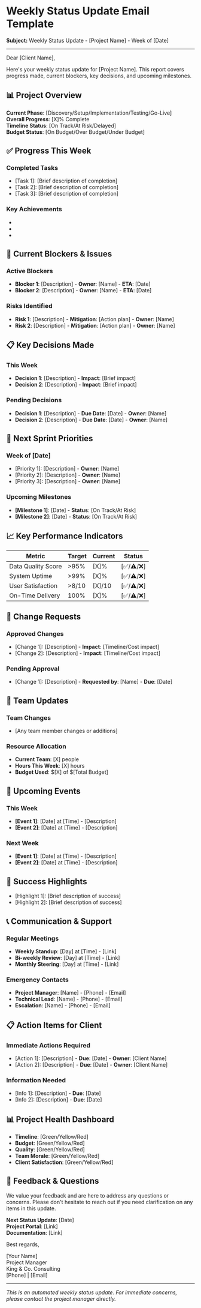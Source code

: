# Weekly Status Update Email Template

**Subject:** Weekly Status Update - [Project Name] - Week of [Date]

---

Dear [Client Name],

Here's your weekly status update for [Project Name]. This report covers progress made, current blockers, key decisions, and upcoming milestones.

## 📊 Project Overview

**Current Phase**: [Discovery/Setup/Implementation/Testing/Go-Live]  
**Overall Progress**: [X]% Complete  
**Timeline Status**: [On Track/At Risk/Delayed]  
**Budget Status**: [On Budget/Over Budget/Under Budget]

## ✅ Progress This Week

### Completed Tasks
- [Task 1]: [Brief description of completion]
- [Task 2]: [Brief description of completion]
- [Task 3]: [Brief description of completion]

### Key Achievements
- [Achievement 1]: [Impact/benefit]
- [Achievement 2]: [Impact/benefit]
- [Achievement 3]: [Impact/benefit]

## 🚧 Current Blockers & Issues

### Active Blockers
- **Blocker 1**: [Description] - **Owner**: [Name] - **ETA**: [Date]
- **Blocker 2**: [Description] - **Owner**: [Name] - **ETA**: [Date]

### Risks Identified
- **Risk 1**: [Description] - **Mitigation**: [Action plan] - **Owner**: [Name]
- **Risk 2**: [Description] - **Mitigation**: [Action plan] - **Owner**: [Name]

## 📋 Key Decisions Made

### This Week
- **Decision 1**: [Description] - **Impact**: [Brief impact]
- **Decision 2**: [Description] - **Impact**: [Brief impact]

### Pending Decisions
- **Decision 1**: [Description] - **Due Date**: [Date] - **Owner**: [Name]
- **Decision 2**: [Description] - **Due Date**: [Date] - **Owner**: [Name]

## 🎯 Next Sprint Priorities

### Week of [Date]
- [Priority 1]: [Description] - **Owner**: [Name]
- [Priority 2]: [Description] - **Owner**: [Name]
- [Priority 3]: [Description] - **Owner**: [Name]

### Upcoming Milestones
- **[Milestone 1]**: [Date] - **Status**: [On Track/At Risk]
- **[Milestone 2]**: [Date] - **Status**: [On Track/At Risk]

## 📈 Key Performance Indicators

| Metric | Target | Current | Status |
|--------|--------|---------|--------|
| Data Quality Score | >95% | [X]% | [✅/⚠️/❌] |
| System Uptime | >99% | [X]% | [✅/⚠️/❌] |
| User Satisfaction | >8/10 | [X]/10 | [✅/⚠️/❌] |
| On-Time Delivery | 100% | [X]% | [✅/⚠️/❌] |

## 🔄 Change Requests

### Approved Changes
- [Change 1]: [Description] - **Impact**: [Timeline/Cost impact]
- [Change 2]: [Description] - **Impact**: [Timeline/Cost impact]

### Pending Approval
- [Change 1]: [Description] - **Requested by**: [Name] - **Due**: [Date]

## 👥 Team Updates

### Team Changes
- [Any team member changes or additions]

### Resource Allocation
- **Current Team**: [X] people
- **Hours This Week**: [X] hours
- **Budget Used**: $[X] of $[Total Budget]

## 📅 Upcoming Events

### This Week
- **[Event 1]**: [Date] at [Time] - [Description]
- **[Event 2]**: [Date] at [Time] - [Description]

### Next Week
- **[Event 1]**: [Date] at [Time] - [Description]
- **[Event 2]**: [Date] at [Time] - [Description]

## 🎉 Success Highlights

- [Highlight 1]: [Brief description of success]
- [Highlight 2]: [Brief description of success]

## 📞 Communication & Support

### Regular Meetings
- **Weekly Standup**: [Day] at [Time] - [Link]
- **Bi-weekly Review**: [Day] at [Time] - [Link]
- **Monthly Steering**: [Day] at [Time] - [Link]

### Emergency Contacts
- **Project Manager**: [Name] - [Phone] - [Email]
- **Technical Lead**: [Name] - [Phone] - [Email]
- **Escalation**: [Name] - [Phone] - [Email]

## 📋 Action Items for Client

### Immediate Actions Required
- [Action 1]: [Description] - **Due**: [Date] - **Owner**: [Client Name]
- [Action 2]: [Description] - **Due**: [Date] - **Owner**: [Client Name]

### Information Needed
- [Info 1]: [Description] - **Due**: [Date]
- [Info 2]: [Description] - **Due**: [Date]

## 📊 Project Health Dashboard

- **Timeline**: [Green/Yellow/Red]
- **Budget**: [Green/Yellow/Red]
- **Quality**: [Green/Yellow/Red]
- **Team Morale**: [Green/Yellow/Red]
- **Client Satisfaction**: [Green/Yellow/Red]

## 💬 Feedback & Questions

We value your feedback and are here to address any questions or concerns. Please don't hesitate to reach out if you need clarification on any items in this update.

**Next Status Update**: [Date]  
**Project Portal**: [Link]  
**Documentation**: [Link]

Best regards,

[Your Name]  
Project Manager  
King & Co. Consulting  
[Phone] | [Email]

---

*This is an automated weekly status update. For immediate concerns, please contact the project manager directly.*
